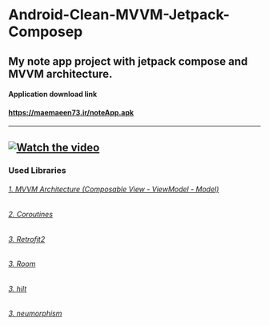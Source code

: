 # Android-Clean-MVVM-Jetpack-Composep
My note app project with jetpack compose and MVVM architecture.
---
#### Application download link
#### https://maemaeen73.ir/noteApp.apk
---
[![Watch the video](https://i.imgur.com/vKb2F1B.png)](https://www.aparat.com/v/nswl3)
---
### Used Libraries<br />
###### [1. MVVM Architecture (Composable View - ViewModel - Model)](https://medium.com/codex/get-started-with-mvvm-in-android-959e7666caa5)<br />
###### [2. Coroutines](https://kotlinlang.org/docs/coroutines-overview.html)<br />
###### [3. Retrofit2](https://square.github.io/retrofit/)<br />
###### [3. Room](https://developer.android.com/jetpack/androidx/releases/room)<br />
###### [3. hilt](https://developer.android.com/training/dependency-injection/hilt-android)<br />
###### [3. neumorphism](https://github.com/fornewid/neumorphism)<br />


